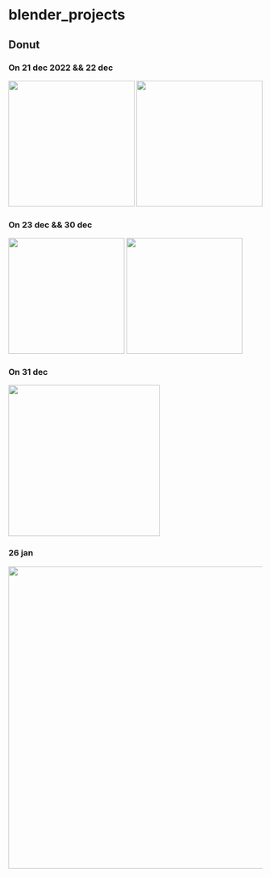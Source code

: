# blender_projects

## Donut

### On 21 dec 2022 && 22 dec

<img src="https://user-images.githubusercontent.com/76255199/209188594-ee7bcc89-2ceb-498a-8f6f-f39b570e92d2.png" height=250> <img src="https://user-images.githubusercontent.com/76255199/209188622-d409078a-1708-475c-8f30-a66ac0815f2f.png" height=250>

### On 23 dec && 30 dec
<img src="https://user-images.githubusercontent.com/76255199/209379366-9eb4f629-999a-4b4c-bc78-20a461620e05.png" height=230> <img src="https://user-images.githubusercontent.com/76255199/210105483-f79ed04e-7422-4314-8773-a1ac95f9672b.png" height=230>

### On 31 dec
<img src="https://user-images.githubusercontent.com/76255199/210178825-a1d2bcaa-64a4-4938-acbe-63e0271dd7b1.png" height=300>

### 26 jan
<img src="https://user-images.githubusercontent.com/76255199/214999118-a445f97b-2723-4701-861d-50d1b5bcc097.png" height=600>
